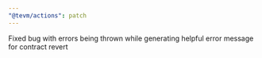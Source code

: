 ```yaml
---
"@tevm/actions": patch
---
```


Fixed bug with errors being thrown while generating helpful error message for contract revert
